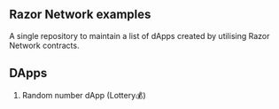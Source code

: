 ## Razor Network examples

A single repository to maintain a list of dApps created by utilising Razor Network contracts.

## DApps

1. Random number dApp (Lottery💰)
